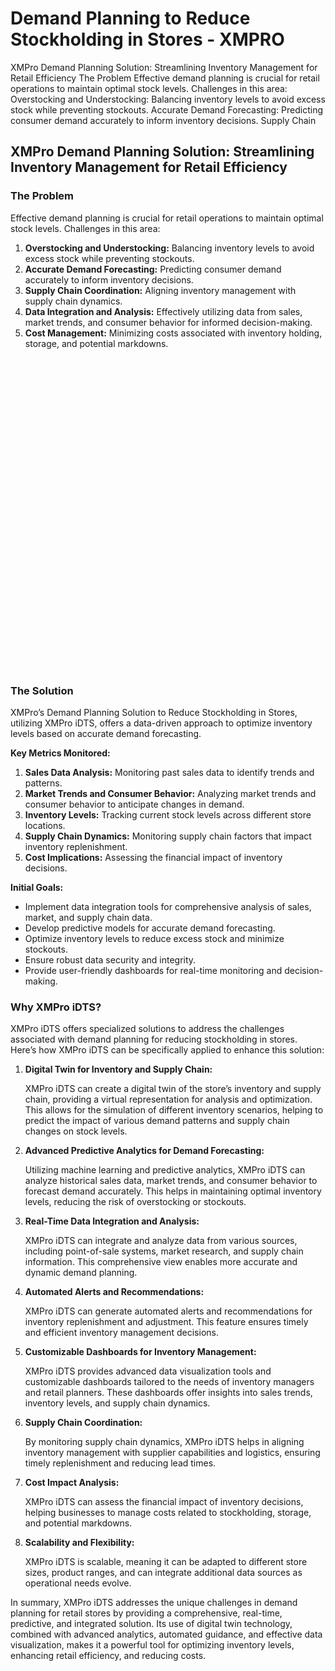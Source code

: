 # Demand Planning to Reduce Stockholding in Stores - XMPRO


<div class="portfolio-top">

<div class="row page-wrapper">

<div class="large-12 col mb-0 pb-0">

<div class="portfolio-summary entry-summary">

<div class="row">

<div class="col col-fit pb-0">
XMPro Demand Planning Solution: Streamlining Inventory Management for Retail Efficiency The Problem Effective demand planning is crucial for retail operations to maintain optimal stock levels. Challenges in this area: Overstocking and Understocking: Balancing inventory levels to avoid excess stock while preventing stockouts. Accurate Demand Forecasting: Predicting consumer demand accurately to inform inventory decisions. Supply Chain
</div>
</div>
</div>
</div>
</div>

<div id="portfolio-content" role="main">

<div class="portfolio-inner">

<div class="row" id="row-2032883428">

<div class="col small-12 large-12" id="col-1674580083">

<div class="col-inner">

<div class="row" id="row-629485119">

<div class="col small-12 large-12" id="col-280925180">

<div class="col-inner">
<h2>XMPro Demand Planning Solution: Streamlining Inventory Management for Retail Efficiency</h2>
</div>
</div>
</div>

<div class="row" id="row-47975780">

<div class="col medium-6 small-12 large-6" id="col-1341105160">

<div class="col-inner">
<h3>The Problem</h3>
<p>Effective demand planning is crucial for retail operations to maintain optimal stock levels. Challenges in this area:</p>
<ol>
<li><strong>Overstocking and Understocking:</strong> Balancing inventory levels to avoid excess stock while preventing stockouts.</li>
<li><strong>Accurate Demand Forecasting:</strong> Predicting consumer demand accurately to inform inventory decisions.</li>
<li><strong>Supply Chain Coordination:</strong> Aligning inventory management with supply chain dynamics.</li>
<li><strong>Data Integration and Analysis:</strong> Effectively utilizing data from sales, market trends, and consumer behavior for informed decision-making.</li>
<li><strong>Cost Management:</strong> Minimizing costs associated with inventory holding, storage, and potential markdowns.</li>
</ol>
</div>
</div>

<div class="col medium-6 small-12 large-6" id="col-1919091635">

<div class="col-inner">

<div class="banner has-hover" id="banner-1410384215">

<div class="banner-inner fill">

<div class="banner-bg fill">

<div class="bg fill bg-fill"></div>
</div>

<div class="banner-layers container">

<div class="fill banner-link"></div>

<div class="text-box banner-layer x50 md-x50 lg-x50 y50 md-y50 lg-y50 res-text" id="text-box-1176510121">

<div class="text-box-content text dark">

<div class="text-inner text-center">
</div>
</div>
<style>
#text-box-1176510121 {
  width: 60%;
}
#text-box-1176510121 .text-box-content {
  font-size: 100%;
}
</style>
</div>
</div>
</div>
<style>
#banner-1410384215 {
  padding-top: 500px;
}
#banner-1410384215 .bg.bg-loaded {
  background-image: url(https://xmpro.com/wp-content/uploads/2020/04/21.jpg);
}
</style>
</div>
</div>
</div>
</div>

<div class="row" id="row-1742219226">

<div class="col small-12 large-12" id="col-1055053884">

<div class="col-inner">
<h3>The Solution</h3>
<p>XMPro’s Demand Planning Solution to Reduce Stockholding in Stores, utilizing XMPro iDTS, offers a data-driven approach to optimize inventory levels based on accurate demand forecasting.</p>
<p><strong>Key Metrics Monitored:</strong></p>
<ol>
<li><strong>Sales Data Analysis:</strong> Monitoring past sales data to identify trends and patterns.</li>
<li><strong>Market Trends and Consumer Behavior:</strong> Analyzing market trends and consumer behavior to anticipate changes in demand.</li>
<li><strong>Inventory Levels:</strong> Tracking current stock levels across different store locations.</li>
<li><strong>Supply Chain Dynamics:</strong> Monitoring supply chain factors that impact inventory replenishment.</li>
<li><strong>Cost Implications:</strong> Assessing the financial impact of inventory decisions.</li>
</ol>
<p><strong>Initial Goals:</strong></p>
<ul>
<li>Implement data integration tools for comprehensive analysis of sales, market, and supply chain data.</li>
<li>Develop predictive models for accurate demand forecasting.</li>
<li>Optimize inventory levels to reduce excess stock and minimize stockouts.</li>
<li>Ensure robust data security and integrity.</li>
<li>Provide user-friendly dashboards for real-time monitoring and decision-making.</li>
</ul>
</div>
</div>
</div>
<h3>Why XMPro iDTS?</h3>
<p>XMPro iDTS offers specialized solutions to address the challenges associated with demand planning for reducing stockholding in stores. Here’s how XMPro iDTS can be specifically applied to enhance this solution:</p>
<ol>
<li>
<p><strong>Digital Twin for Inventory and Supply Chain:</strong></p>
<p>XMPro iDTS can create a digital twin of the store’s inventory and supply chain, providing a virtual representation for analysis and optimization. This allows for the simulation of different inventory scenarios, helping to predict the impact of various demand patterns and supply chain changes on stock levels.</p></li>
<li>
<p><strong>Advanced Predictive Analytics for Demand Forecasting:</strong></p>
<p>Utilizing machine learning and predictive analytics, XMPro iDTS can analyze historical sales data, market trends, and consumer behavior to forecast demand accurately. This helps in maintaining optimal inventory levels, reducing the risk of overstocking or stockouts.</p></li>
<li>
<p><strong>Real-Time Data Integration and Analysis:</strong></p>
<p>XMPro iDTS can integrate and analyze data from various sources, including point-of-sale systems, market research, and supply chain information. This comprehensive view enables more accurate and dynamic demand planning.</p></li>
<li>
<p><strong>Automated Alerts and Recommendations:</strong></p>
<p>XMPro iDTS can generate automated alerts and recommendations for inventory replenishment and adjustment. This feature ensures timely and efficient inventory management decisions.</p></li>
<li>
<p><strong>Customizable Dashboards for Inventory Management:</strong></p>
<p>XMPro iDTS provides advanced data visualization tools and customizable dashboards tailored to the needs of inventory managers and retail planners. These dashboards offer insights into sales trends, inventory levels, and supply chain dynamics.</p></li>
<li>
<p><strong>Supply Chain Coordination:</strong></p>
<p>By monitoring supply chain dynamics, XMPro iDTS helps in aligning inventory management with supplier capabilities and logistics, ensuring timely replenishment and reducing lead times.</p></li>
<li>
<p><strong>Cost Impact Analysis:</strong></p>
<p>XMPro iDTS can assess the financial impact of inventory decisions, helping businesses to manage costs related to stockholding, storage, and potential markdowns.</p></li>
<li>
<p><strong>Scalability and Flexibility:</strong></p>
<p>XMPro iDTS is scalable, meaning it can be adapted to different store sizes, product ranges, and can integrate additional data sources as operational needs evolve.</p></li>
</ol>
<p>In summary, XMPro iDTS addresses the unique challenges in demand planning for retail stores by providing a comprehensive, real-time, predictive, and integrated solution. Its use of digital twin technology, combined with advanced analytics, automated guidance, and effective data visualization, makes it a powerful tool for optimizing inventory levels, enhancing retail efficiency, and reducing costs.</p>
</div>
</div>
</div>
</div>
</div>
</div>
